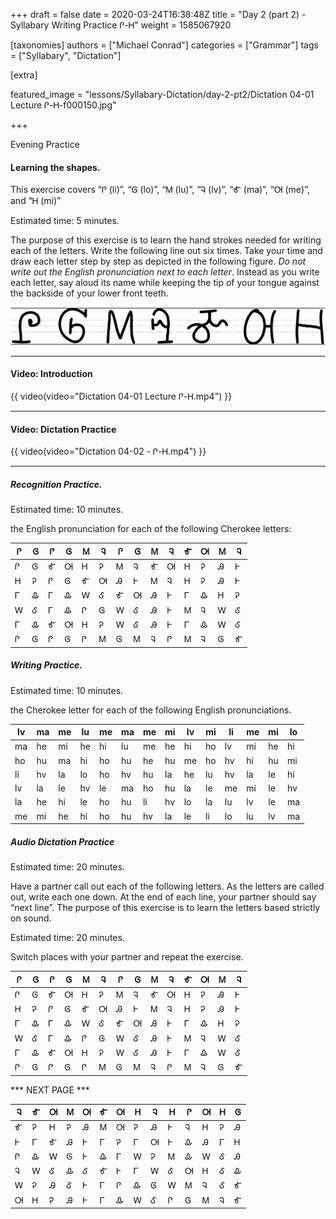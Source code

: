 +++
draft = false
date = 2020-03-24T16:38:48Z
title = "Day 2 (part 2) - Syllabary Writing Practice Ꮅ-Ꮋ"
weight = 1585067920

[taxonomies]
authors = ["Michael Conrad"]
categories = ["Grammar"]
tags = ["Syllabary", "Dictation"]

[extra]

featured_image = "lessons/Syllabary-Dictation/day-2-pt2/Dictation 04-01 Lecture Ꮅ-Ꮋ-f000150.jpg"

+++

Evening Practice

#### Learning the shapes.

This exercise covers “Ꮅ (li)”, “Ꮆ (lo)”, “Ꮇ (lu)”, “Ꮈ (lv)”, “Ꮉ (ma)”,
“Ꮊ (me)”, and “Ꮋ (mi)”

Estimated time: 5 minutes.
<!-- more -->
The purpose of this exercise is to learn the hand strokes needed for
writing each of the letters. Write the following line out six times.
Take your time and draw each letter step by step as depicted in the
following figure. *Do not write out the English pronunciation next to
each letter*. Instead as you write each letter, say aloud its name while
keeping the tip of your tongue against the backside of your lower front
teeth.

![image](handone%20-%20sample%2004.jpg)

---

#### Video: Introduction

{{ video(video="Dictation 04-01 Lecture Ꮅ-Ꮋ.mp4") }}

---

#### Video: Dictation Practice

{{ video(video="Dictation 04-02 - Ꮅ-Ꮋ.mp4") }}

---

##### Recognition Practice.

Estimated time: 10 minutes.

the English pronunciation for each of the following Cherokee letters:

| Ꮅ | Ꮆ | Ꮅ | Ꮆ | Ꮇ | Ꮈ | Ꮅ | Ꮆ | Ꮇ | Ꮈ | Ꮉ | Ꮊ | Ꮇ | Ꮈ | 
|---|---|---|---|---|---|---|---|---|---|---|---|---|---| 
| Ꮅ | Ꮆ | Ꮉ | Ꮊ | Ꮋ | Ꭾ | Ꮇ | Ꮈ | Ꮉ | Ꮊ | Ꮋ | Ꭾ | Ꭿ | Ꮀ | 
| Ꮋ | Ꭾ | Ꮅ | Ꮆ | Ꮉ | Ꮊ | Ꭿ | Ꮀ | Ꮇ | Ꮈ | Ꮋ | Ꭾ | Ꭿ | Ꮀ | 
| Ꮁ | Ꮂ | Ꮁ | Ꮂ | Ꮃ | Ꮄ | Ꮉ | Ꮊ | Ꭿ | Ꮀ | Ꮁ | Ꮂ | Ꮋ | Ꭾ | 
| Ꮃ | Ꮄ | Ꮁ | Ꮂ | Ꮅ | Ꮆ | Ꮃ | Ꮄ | Ꭿ | Ꮀ | Ꮇ | Ꮈ | Ꮃ | Ꮄ | 
| Ꮁ | Ꮂ | Ꮉ | Ꮊ | Ꮋ | Ꭾ | Ꮃ | Ꮄ | Ꭿ | Ꮀ | Ꮁ | Ꮂ | Ꮃ | Ꮄ | 
| Ꮅ | Ꮆ | Ꮅ | Ꮆ | Ꮅ | Ꮇ | Ꮆ | Ꮇ | Ꮈ | Ꮅ | Ꮇ | Ꮈ | Ꮆ | Ꮉ | 


##### Writing Practice.

Estimated time: 10 minutes.

the Cherokee letter for each of the following English pronunciations.

| lv | ma | me | lu | me | ma | me | mi | lv | mi | li | me | mi | lo | 
|----|----|----|----|----|----|----|----|----|----|----|----|----|----| 
| ma | he | mi | he | hi | lu | me | he | hi | ho | lv | mi | he | hi | 
| ho | hu | ma | hi | ho | hu | he | hu | me | ho | hv | hi | hu | mi | 
| li | hv | la | lo | ho | hv | hu | la | he | lu | hv | la | le | hi | 
| lv | la | le | hv | le | ma | ho | hu | la | le | me | mi | le | hv | 
| la | he | hi | le | ho | hu | li | hv | lo | la | lu | lv | le | ma | 
| me | mi | he | hi | ho | hu | hv | la | le | li | lo | lu | lv | ma | 

##### Audio Dictation Practice

Estimated time: 20 minutes.

Have a partner call out each of the following letters. As the letters
are called out, write each one down. At the end of each line, your
partner should say “next line”. The purpose of this exercise is to learn
the letters based strictly on sound.

Estimated time: 20 minutes.

Switch places with your partner and repeat the exercise.

| Ꮅ | Ꮆ | Ꮅ | Ꮆ | Ꮇ | Ꮈ | Ꮅ | Ꮆ | Ꮇ | Ꮈ | Ꮉ | Ꮊ | Ꮇ | Ꮈ | 
|---|---|---|---|---|---|---|---|---|---|---|---|---|---| 
| Ꮅ | Ꮆ | Ꮉ | Ꮊ | Ꮋ | Ꭾ | Ꮇ | Ꮈ | Ꮉ | Ꮊ | Ꮋ | Ꭾ | Ꭿ | Ꮀ | 
| Ꮋ | Ꭾ | Ꮅ | Ꮆ | Ꮉ | Ꮊ | Ꭿ | Ꮀ | Ꮇ | Ꮈ | Ꮋ | Ꭾ | Ꭿ | Ꮀ | 
| Ꮁ | Ꮂ | Ꮁ | Ꮂ | Ꮃ | Ꮄ | Ꮉ | Ꮊ | Ꭿ | Ꮀ | Ꮁ | Ꮂ | Ꮋ | Ꭾ | 
| Ꮃ | Ꮄ | Ꮁ | Ꮂ | Ꮅ | Ꮆ | Ꮃ | Ꮄ | Ꭿ | Ꮀ | Ꮇ | Ꮈ | Ꮃ | Ꮄ | 
| Ꮁ | Ꮂ | Ꮉ | Ꮊ | Ꮋ | Ꭾ | Ꮃ | Ꮄ | Ꭿ | Ꮀ | Ꮁ | Ꮂ | Ꮃ | Ꮄ | 
| Ꮅ | Ꮆ | Ꮅ | Ꮆ | Ꮅ | Ꮇ | Ꮆ | Ꮇ | Ꮈ | Ꮅ | Ꮇ | Ꮈ | Ꮆ | Ꮉ | 

*** NEXT PAGE ***

| Ꮈ | Ꮉ | Ꮊ | Ꮇ | Ꮊ | Ꮉ | Ꮊ | Ꮋ | Ꮈ | Ꮋ | Ꮅ | Ꮊ | Ꮋ | Ꮆ | 
|---|---|---|---|---|---|---|---|---|---|---|---|---|---| 
| Ꮉ | Ꭾ | Ꮋ | Ꭾ | Ꭿ | Ꮇ | Ꮊ | Ꭾ | Ꭿ | Ꮀ | Ꮈ | Ꮋ | Ꭾ | Ꭿ | 
| Ꮀ | Ꮁ | Ꮉ | Ꭿ | Ꮀ | Ꮁ | Ꭾ | Ꮁ | Ꮊ | Ꮀ | Ꮂ | Ꭿ | Ꮁ | Ꮋ | 
| Ꮅ | Ꮂ | Ꮃ | Ꮆ | Ꮀ | Ꮂ | Ꮁ | Ꮃ | Ꭾ | Ꮇ | Ꮂ | Ꮃ | Ꮄ | Ꭿ | 
| Ꮈ | Ꮃ | Ꮄ | Ꮂ | Ꮄ | Ꮉ | Ꮀ | Ꮁ | Ꮃ | Ꮄ | Ꮊ | Ꮋ | Ꮄ | Ꮂ | 
| Ꮃ | Ꭾ | Ꭿ | Ꮄ | Ꮀ | Ꮁ | Ꮅ | Ꮂ | Ꮆ | Ꮃ | Ꮇ | Ꮈ | Ꮄ | Ꮉ | 
| Ꮊ | Ꮋ | Ꭾ | Ꭿ | Ꮀ | Ꮁ | Ꮂ | Ꮃ | Ꮄ | Ꮅ | Ꮆ | Ꮇ | Ꮈ | Ꮉ | 
